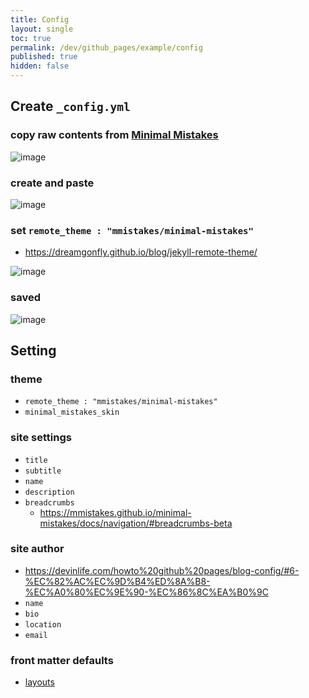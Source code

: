 ```yaml
---
title: Config
layout: single
toc: true
permalink: /dev/github_pages/example/config
published: true
hidden: false
---
```




## Create `_config.yml`

### copy raw contents from [Minimal Mistakes](https://github.com/mmistakes/minimal-mistakes)

![image](https://user-images.githubusercontent.com/92285528/143048850-9d6d5a16-d76f-45a7-9716-0d59bc64a836.png)

### create and paste

![image](https://user-images.githubusercontent.com/92285528/143049485-a2ee1efb-2563-4b29-939b-39545e52ad16.png)

### set `remote_theme : "mmistakes/minimal-mistakes"`

- <https://dreamgonfly.github.io/blog/jekyll-remote-theme/>

![image](https://user-images.githubusercontent.com/92285528/143049894-ba643360-5ec5-49d4-9bd7-5a72eab51383.png)

### saved

![image](https://user-images.githubusercontent.com/92285528/143051516-bb6e3c92-16a8-4de6-8c81-5d5cadf51819.png)



## Setting

### theme

- `remote_theme : "mmistakes/minimal-mistakes"`
- `minimal_mistakes_skin`

### site settings

- `title`
- `subtitle`
- `name`
- `description`
- `breadcrumbs`
  - <https://mmistakes.github.io/minimal-mistakes/docs/navigation/#breadcrumbs-beta>

### site author

- <https://devinlife.com/howto%20github%20pages/blog-config/#6-%EC%82%AC%EC%9D%B4%ED%8A%B8-%EC%A0%80%EC%9E%90-%EC%86%8C%EA%B0%9C>
- `name`
- `bio`
- `location`
- `email`

### front matter defaults

- [layouts](/dev/github_pages/example/layouts)
